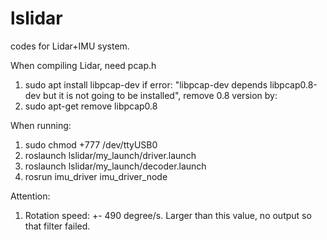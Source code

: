 # lslidar

codes for Lidar+IMU system.

When compiling Lidar, need pcap.h
1. sudo apt install libpcap-dev
if error: "libpcap-dev depends libpcap0.8-dev but it is not going to be installed", remove 0.8 version by: 
2. sudo apt-get remove libpcap0.8

When running:
1. sudo chmod +777 /dev/ttyUSB0
2. roslaunch lslidar/my_launch/driver.launch
3. roslaunch lslidar/my_launch/decoder.launch
4. rosrun imu_driver imu_driver_node

Attention:
1. Rotation speed: +- 490 degree/s. Larger than this value, no output so that filter failed.
